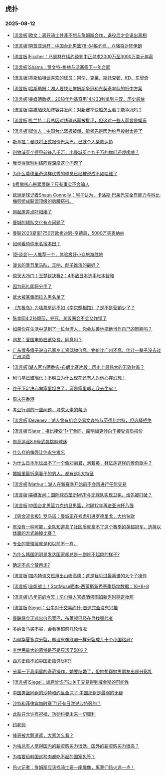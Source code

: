 ## 虎扑 
### 2025-08-12

+ [[流言板]欧文：离开骑士并非不想与詹姆斯合作，退役后才会说出真相](https://bbs.hupu.com/634255673.html)

+ [[流言板]男篮亚洲杯：中国台北男篮78-64胜约旦，八强将对阵伊朗](https://bbs.hupu.com/634254675.html)

+ [[流言板]Fischer：马瑟林在续约谈判中正寻求2000万至3000万美元年薪](https://bbs.hupu.com/634255104.html)

+ [[流言板]Shams：贾文特-格林与活塞签下一年合同](https://bbs.hupu.com/634255554.html)

+ [[流言板]基斯珀特谈喜欢的球员：阿伦、克莱、斯托克顿、KD、东契奇](https://bbs.hupu.com/634252679.html)

+ [[流言板]哈斯勒姆：湖人要找让詹姆斯争冠和东契奇率队的折中方案](https://bbs.hupu.com/634254194.html)

+ [[流言板]美媒晒数据：2018年约基奇用14分33秒拿到三双，历史最快](https://bbs.hupu.com/634254313.html)

+ [[流言板]美媒晒快船阵容并发问：对新赛季快船怎么看？能争冠吗？](https://bbs.hupu.com/634254806.html)

+ [[流言板]杜兰特：我总因对线球迷而被批评，但这对一些人而言是娱乐](https://bbs.hupu.com/634256867.html)

+ [[流言板]媒体人：中国台北篮板被爆，能领先是因为约旦投射太差了](https://bbs.hupu.com/634253713.html)

+ [斯基拉：曼联将正式报价巴莱巴，已就个人条款达协](https://bbs.hupu.com/634254588.html)

+ [利物浦买个德甲前锋八千万，小曼城买个九千万的你们还啰嗦啥？](https://bbs.hupu.com/634255639.html)

+ [我觉得就别纠结阵容深度这个问题了](https://bbs.hupu.com/634248922.html)

+ [为什么莫德里奇这样优秀的球员已经被说成不如哈维了](https://bbs.hupu.com/634251963.html)

+ [b费做核心拖累曼联？只有事实不会骗人](https://bbs.hupu.com/634252700.html)

+ [欧洲足球记者Shaun Connolly：阿子认为，卡洛斯·巴莱巴完全有能力与科比·梅努组成联盟顶级的后腰搭档。](https://bbs.hupu.com/634247241.html)

+ [刚起床差点吓阳痿了](https://bbs.hupu.com/634251632.html)

+ [曼城的球队文化有点问题了](https://bbs.hupu.com/634250024.html)

+ [曼联2023夏窗1750万欧卖迪恩-亨德森，5000万买奥纳纳](https://bbs.hupu.com/634248467.html)

+ [如何看待你米名宿本田？](https://bbs.hupu.com/634250470.html)

+ [[卧谈会]一人推荐一个，体验极好小众旅游胜地](https://bbs.hupu.com/634254983.html)

+ [漫长的季节里马队，王响，彪子谁演的最好？](https://bbs.hupu.com/634253344.html)

+ [惊天大冷门！王楚钦决赛2：4不敌日本选手张本智和](https://bbs.hupu.com/634253160.html)

+ [因为彩礼即将分手了](https://bbs.hupu.com/634253512.html)

+ [武大被某集团拉入黑名单了](https://bbs.hupu.com/634253986.html)

+ [《东极岛》为啥票房远不如《南京照相馆》？是不是营销少了？](https://bbs.hupu.com/634252696.html)

+ [陈幸同4:2孙颖莎，夺冠。某饭圈会不会又炸锅了](https://bbs.hupu.com/634252206.html)

+ [如果你在生活中见到了一位台湾人，你会友善地把他当作自己的同胞吗？](https://bbs.hupu.com/634255395.html)

+ [网友：爱国电影应该免费，同意吗？](https://bbs.hupu.com/634255193.html)

+ [广东很多傻子说自己家乡工资低物价高，物价比广州还高，估计一辈子没去过广州消费](https://bbs.hupu.com/634254143.html)

+ [[流言板]湖人官方晒香农-布朗比赛片段：历史上最伟大的无效封盖？](https://bbs.hupu.com/634254382.html)

+ [利马早已玻璃化！不明白为什么现在还有人对他心存幻想！](https://bbs.hupu.com/634248916.html)

+ [终于下定决心向家里坦白了，可是家里却让我去坐牢！](https://bbs.hupu.com/634256464.html)

+ [周末在香港](https://bbs.hupu.com/634256692.html)

+ [考公行测的一些问题，寻求大佬的帮助](https://bbs.hupu.com/634254697.html)

+ [[流言板]Deveney：湖人曾有机会交易文森特与范德比尔特，但选择拒绝](https://bbs.hupu.com/634257570.html)

+ [[流言板]Slater：相比接受“1+1”合同，库明加更倾向于接受资质报价](https://bbs.hupu.com/634257714.html)

+ [周亮造谣8.9号武磊挑衅球迷](https://bbs.hupu.com/634250428.html)

+ [什么样的侮辱让你永生难忘](https://bbs.hupu.com/634256256.html)

+ [为什么日本乐坛出不了一个像邓丽君，刘若英，林忆莲这样的传奇歌手？](https://bbs.hupu.com/634258106.html)

+ [婚姻里最折磨妻子的男人，都有这5大特征](https://bbs.hupu.com/634254990.html)

+ [[流言板]Mathur：湖人在新赛季开始前不会再进行任何交易](https://bbs.hupu.com/634257469.html)

+ [[流言板]美媒发问：国际球员垄断MVP与无球队实现卫冕，谁先被打破？](https://bbs.hupu.com/634257298.html)

+ [[流言板]中国台北男篮力克约旦男篮，时隔12年再进亚洲杯八强](https://bbs.hupu.com/634256695.html)

+ [【转会流言板】罗马诺：曼城正在考虑引进罗德里戈，大约1e欧](https://bbs.hupu.com/634254093.html)

+ [有没有一种可能，全队知道拿了社区盾就拿不了这个赛季的英超冠军，选择以体面的方式输掉比赛？](https://bbs.hupu.com/634249652.html)

+ [专业的管理层就是和以前不一样。](https://bbs.hupu.com/634254174.html)

+ [为什么韩国明明是发达国家却总是一副吃不起肉的样子?](https://bbs.hupu.com/634257944.html)

+ [确定不点个赞再走?](https://bbs.hupu.com/634256750.html)

+ [[流言板]加内特谈文班用出山姆高德：这是我见过最离谱的大个子操作](https://bbs.hupu.com/634256498.html)

+ [[流言板]全能战士！StatMuse晒本-西蒙斯新秀赛季场均数据：16+8+8](https://bbs.hupu.com/634257790.html)

+ [[流言板]八年前的今天！凯尔特人官媒晒塔图姆新秀时期定妆照](https://bbs.hupu.com/634256767.html)

+ [[流言板]Siegel：公牛对于交易约什-吉迪完全没有兴趣](https://bbs.hupu.com/634258475.html)

+ [曼联将会正式出价巴莱巴，布莱顿已经在寻找替代者](https://bbs.hupu.com/634256327.html)

+ [多纳鲁马买不买，会看英超前几轮情况](https://bbs.hupu.com/634251533.html)

+ [为何华夏多次分裂，却没有像欧洲一样分裂成几十个小国格局?](https://bbs.hupu.com/634257254.html)

+ [李世民最大的遗憾是不是只活了50岁？](https://bbs.hupu.com/634256820.html)

+ [西方史籍不如中国史籍详尽吗?](https://bbs.hupu.com/634257266.html)

+ [分享一下我闺蜜的奇葩操作，她要结婚了，但她想帮她男朋友出部分彩礼](https://bbs.hupu.com/634255829.html)

+ [[流言板]Siegel：雄鹿曾询问过关于交易得到威金斯的可能性](https://bbs.hupu.com/634258413.html)

+ [中国男篮同组的沙特和约旦全凉了 中国那组是最弱的无疑](https://bbs.hupu.com/634258876.html)

+ [沙特和菲律宾加时赛了!还有日吹说沙特弱的？](https://bbs.hupu.com/634258820.html)

+ [此贴只允许有祝福，功勋科曼未来一切顺利](https://bbs.hupu.com/634252791.html)

+ [约老师](https://bbs.hupu.com/634258524.html)

+ [峰哥被大鹅遣返，大家怎么看？](https://bbs.hupu.com/634259339.html)

+ [为啥总有人觉得国内的薪资购买力很低，国外的薪资购买力很高？](https://bbs.hupu.com/634257359.html)

+ [为啥要给韩国这种肉都吃不起的国家免签？](https://bbs.hupu.com/634256791.html)

+ [热火记者：詹姆斯应该找骑士要一座雕像，离我们热火远一点！](https://bbs.hupu.com/634256794.html)

